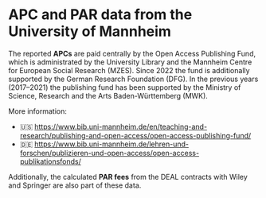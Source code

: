 # APC and PAR data from the University of Mannheim

The reported **APCs** are paid centrally by the Open Access Publishing Fund, which is administrated by the University Library and the Mannheim Centre for European Social Research (MZES). Since 2022 the fund is additionally supported by the German Research Foundation (DFG). In the previous years (2017–2021) the publishing fund has been supported by the Ministry of Science, Research and the Arts Baden-Württemberg (MWK).

More information:
- 🇺🇸 https://www.bib.uni-mannheim.de/en/teaching-and-research/publishing-and-open-access/open-access-publishing-fund/
- 🇩🇪 https://www.bib.uni-mannheim.de/lehren-und-forschen/publizieren-und-open-access/open-access-publikationsfonds/

Additionally, the calculated **PAR fees** from the DEAL contracts with Wiley and Springer are also part of these data.
